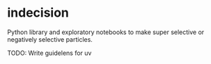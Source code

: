 # indecision

Python library and exploratory notebooks to make super selective or negatively selective particles. 

TODO: Write guidelens for uv

